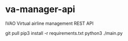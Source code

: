 # va-manager-api
IVAO Virtual airline management REST API

git pull
pip3 install -r requirements.txt
python3 ./main.py
